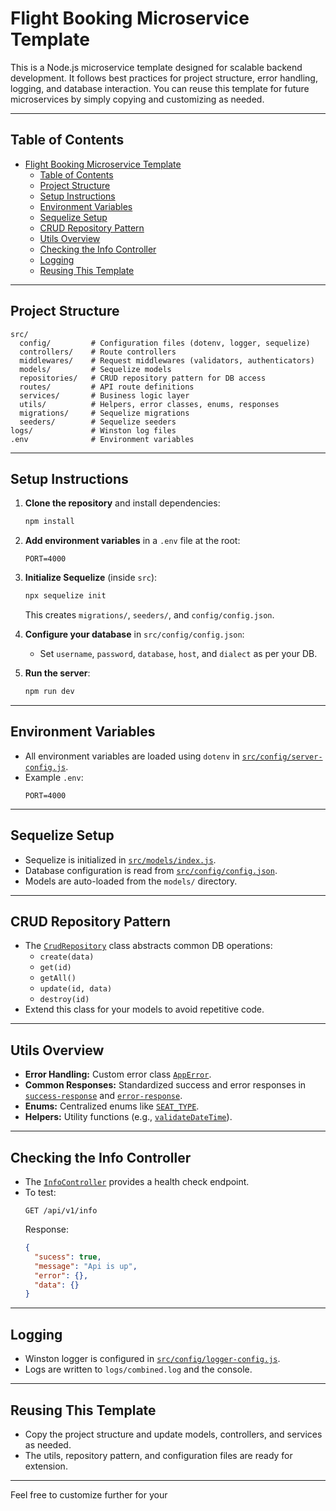 # Flight Booking Microservice Template

This is a Node.js microservice template designed for scalable backend development. It follows best practices for project structure, error handling, logging, and database interaction. You can reuse this template for future microservices by simply copying and customizing as needed.

---

## Table of Contents

- [Flight Booking Microservice Template](#flight-booking-microservice-template)
  - [Table of Contents](#table-of-contents)
  - [Project Structure](#project-structure)
  - [Setup Instructions](#setup-instructions)
  - [Environment Variables](#environment-variables)
  - [Sequelize Setup](#sequelize-setup)
  - [CRUD Repository Pattern](#crud-repository-pattern)
  - [Utils Overview](#utils-overview)
  - [Checking the Info Controller](#checking-the-info-controller)
  - [Logging](#logging)
  - [Reusing This Template](#reusing-this-template)

---

## Project Structure

```
src/
  config/         # Configuration files (dotenv, logger, sequelize)
  controllers/    # Route controllers
  middlewares/    # Request middlewares (validators, authenticators)
  models/         # Sequelize models
  repositories/   # CRUD repository pattern for DB access
  routes/         # API route definitions
  services/       # Business logic layer
  utils/          # Helpers, error classes, enums, responses
  migrations/     # Sequelize migrations
  seeders/        # Sequelize seeders
logs/             # Winston log files
.env              # Environment variables
```

---

## Setup Instructions

1. **Clone the repository** and install dependencies:
    ```sh
    npm install
    ```

2. **Add environment variables** in a `.env` file at the root:
    ```
    PORT=4000
    ```

3. **Initialize Sequelize** (inside `src`):
    ```sh
    npx sequelize init
    ```
    This creates `migrations/`, `seeders/`, and `config/config.json`.

4. **Configure your database** in `src/config/config.json`:
    - Set `username`, `password`, `database`, `host`, and `dialect` as per your DB.

5. **Run the server**:
    ```sh
    npm run dev
    ```

---

## Environment Variables

- All environment variables are loaded using `dotenv` in [`src/config/server-config.js`](src/config/server-config.js).
- Example `.env`:
    ```
    PORT=4000
    ```

---

## Sequelize Setup

- Sequelize is initialized in [`src/models/index.js`](src/models/index.js).
- Database configuration is read from [`src/config/config.json`](src/config/config.json).
- Models are auto-loaded from the `models/` directory.

---

## CRUD Repository Pattern

- The [`CrudRepository`](src/repositories/crud-repository.js) class abstracts common DB operations:
    - `create(data)`
    - `get(id)`
    - `getAll()`
    - `update(id, data)`
    - `destroy(id)`
- Extend this class for your models to avoid repetitive code.

---

## Utils Overview

- **Error Handling:** Custom error class [`AppError`](src/utils/errors/app-error.js).
- **Common Responses:** Standardized success and error responses in [`success-response`](src/utils/common/success-response.js) and [`error-response`](src/utils/common/error-response.js).
- **Enums:** Centralized enums like [`SEAT_TYPE`](src/utils/common/enums.js).
- **Helpers:** Utility functions (e.g., [`validateDateTime`](src/utils/helpers/dataTime-helper.js)).

---

## Checking the Info Controller

- The [`InfoController`](src/controllers/info-controller.js) provides a health check endpoint.
- To test:
    ```
    GET /api/v1/info
    ```
    Response:
    ```json
    {
      "sucess": true,
      "message": "Api is up",
      "error": {},
      "data": {}
    }
    ```

---

## Logging

- Winston logger is configured in [`src/config/logger-config.js`](src/config/logger-config.js).
- Logs are written to `logs/combined.log` and the console.

---

## Reusing This Template

- Copy the project structure and update models, controllers, and services as needed.
- The utils, repository pattern, and configuration files are ready for extension.

---

Feel free to customize further for your